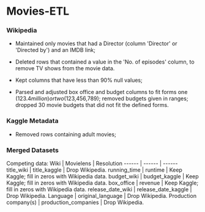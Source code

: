 # Movies-ETL

### Wikipedia

* Maintained only movies that had a Director (column 'Director' or 'Directed by') and an IMDB link;

* Deleted rows that contained a value in the 'No. of episodes' column, to remove TV shows from the movie data.

* Kept columns that have less than 90% null values;

* Parsed and adjusted box office and budget columns to fit forms one ($123.4 million) or two ($123,456,789); removed budgets given in ranges; dropped 30 movie budgets that did not fit the defined forms.

### Kaggle Metadata

* Removed rows containing adult movies;

### Merged Datasets
Competing data:
Wiki | Movielens | Resolution
------ | ------ | ------
title_wiki | title_kaggle | Drop Wikipedia.
running_time | runtime | Keep Kaggle; fill in zeros with Wikipedia data.
budget_wiki | budget_kaggle | Keep Kaggle; fill in zeros with Wikipedia data.
box_office | revenue | Keep Kaggle; fill in zeros with Wikipedia data.
release_date_wiki | release_date_kaggle | Drop Wikipedia.
Language | original_language | Drop Wikipedia.
Production company(s) | production_companies | Drop Wikipedia. 